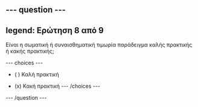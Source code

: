 --- question ---
---
legend: Ερώτηση 8 από 9
---

Είναι η σωματική ή συναισθηματική τιμωρία παράδειγμα καλής πρακτικής ή κακής πρακτικής;

--- choices ---
- ( ) Καλή πρακτική

- (x) Κακή πρακτική --- /choices ---

--- /question ---
